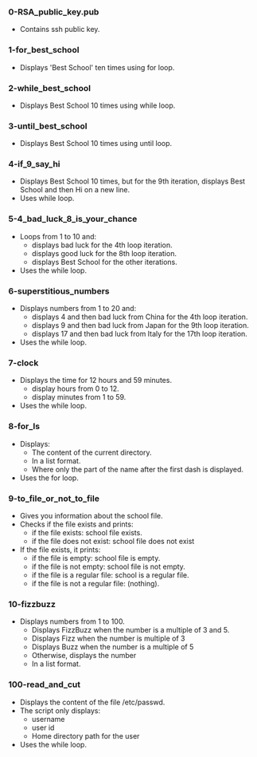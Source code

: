 ### 0-RSA_public_key.pub
- Contains ssh public key.
### 1-for_best_school
- Displays 'Best School' ten times using for loop.
### 2-while_best_school
- Displays Best School 10 times using while loop.
### 3-until_best_school
- Displays Best School 10 times using until loop.
### 4-if_9_say_hi
- Displays Best School 10 times, but for the 9th iteration, displays Best School
and then Hi on a new line.
- Uses while loop.
### 5-4_bad_luck_8_is_your_chance
- Loops from 1 to 10 and:
	- displays bad luck for the 4th loop iteration.
	- displays good luck for the 8th loop iteration.
	- displays Best School for the other iterations.
- Uses the while loop.
### 6-superstitious_numbers
- Displays numbers from 1 to 20 and:
	- displays 4 and then bad luck from China for the 4th loop iteration.
	- displays 9 and then bad luck from Japan for the 9th loop iteration.
	- displays 17 and then bad luck from Italy for the 17th loop iteration.
- Uses the while loop.
### 7-clock
- Displays the time for 12 hours and 59 minutes.
	- display hours from 0 to 12.
	- display minutes from 1 to 59.
- Uses the while loop.
### 8-for_ls
- Displays:
	- The content of the current directory.
	- In a list format.
	- Where only the part of the name after the first dash is displayed.
- Uses the for loop.
### 9-to_file_or_not_to_file
- Gives you information about the school file.
- Checks if the file exists and prints:
	- if the file exists: school file exists.
	- if the file does not exist: school file does not exist
- If the file exists, it prints:
	- if the file is empty: school file is empty.
	- if the file is not empty: school file is not empty.
	- if the file is a regular file: school is a regular file.
	- if the file is not a regular file: (nothing).
### 10-fizzbuzz
- Displays numbers from 1 to 100.
	- Displays FizzBuzz when the number is a multiple of 3 and 5.
	- Displays Fizz when the number is multiple of 3
	- Displays Buzz when the number is a multiple of 5
	- Otherwise, displays the number
	- In a list format.
### 100-read_and_cut
- Displays the content of the file /etc/passwd.
- The script only displays:
	- username
	- user id
	- Home directory path for the user
- Uses the while loop.

